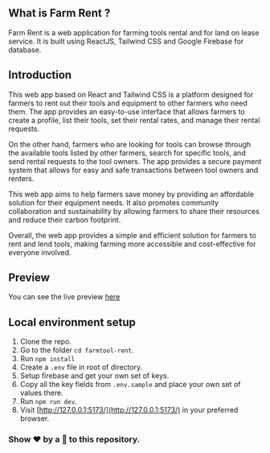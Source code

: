 ## What is Farm Rent ?

Farm Rent is a web application for farming tools rental and for land on lease service. It is built using ReactJS, Tailwind CSS and Google Firebase for database.

## Introduction
This web app based on React and Tailwind CSS is a platform designed for farmers to rent out their tools and equipment to other farmers who need them. The app provides an easy-to-use interface that allows farmers to create a profile, list their tools, set their rental rates, and manage their rental requests.

On the other hand, farmers who are looking for tools can browse through the available tools listed by other farmers, search for specific tools, and send rental requests to the tool owners. The app provides a secure payment system that allows for easy and safe transactions between tool owners and renters.

This web app aims to help farmers save money by providing an affordable solution for their equipment needs. It also promotes community collaboration and sustainability by allowing farmers to share their resources and reduce their carbon footprint.

Overall, the web app provides a simple and efficient solution for farmers to rent and lend tools, making farming more accessible and cost-effective for everyone involved.

## Preview 
You can see the live preview [here](https://farm-rent-web.vercel.app/)

## Local environment setup 
1. Clone the repo.
2. Go to the folder `cd farmtool-rent`.
3. Run `npm install`
4. Create a `.env` file in root of directory. 
7. Setup firebase and get your own set of keys.
8. Copy all the key fields from `.env.sample` and place your own set of values there.
9. Run `npm run dev`.
10. Visit  [http://127.0.0.1:5173/](http://127.0.0.1:5173/)  in your preferred browser.

### Show ❤️ by a 🌟 to this repository.
